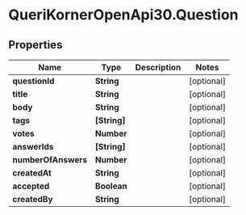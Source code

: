 # QueriKornerOpenApi30.Question

## Properties
Name | Type | Description | Notes
------------ | ------------- | ------------- | -------------
**questionId** | **String** |  | [optional] 
**title** | **String** |  | [optional] 
**body** | **String** |  | [optional] 
**tags** | **[String]** |  | [optional] 
**votes** | **Number** |  | [optional] 
**answerIds** | **[String]** |  | [optional] 
**numberOfAnswers** | **Number** |  | [optional] 
**createdAt** | **String** |  | [optional] 
**accepted** | **Boolean** |  | [optional] 
**createdBy** | **String** |  | [optional] 
